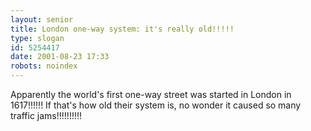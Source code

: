 ```yaml
---
layout: senior
title: London one-way system: it's really old!!!!!
type: slogan
id: 5254417
date: 2001-08-23 17:33
robots: noindex
---
```

Apparently the world's first one-way street was started in London in 1617!!!!!! If that's how old their system is, no wonder it caused so many traffic jams!!!!!!!!!!